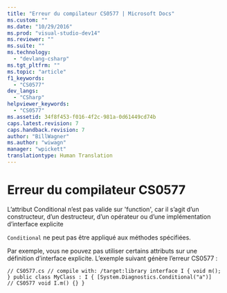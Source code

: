 ```yaml
---
title: "Erreur du compilateur CS0577 | Microsoft Docs"
ms.custom: ""
ms.date: "10/29/2016"
ms.prod: "visual-studio-dev14"
ms.reviewer: ""
ms.suite: ""
ms.technology: 
  - "devlang-csharp"
ms.tgt_pltfrm: ""
ms.topic: "article"
f1_keywords: 
  - "CS0577"
dev_langs: 
  - "CSharp"
helpviewer_keywords: 
  - "CS0577"
ms.assetid: 34f8f453-f016-4f2c-981a-0d61449cd74b
caps.latest.revision: 7
caps.handback.revision: 7
author: "BillWagner"
ms.author: "wiwagn"
manager: "wpickett"
translationtype: Human Translation
---
```

# Erreur du compilateur CS0577
L’attribut Conditional n’est pas valide sur 'function', car il s’agit d’un constructeur, d’un destructeur, d’un opérateur ou d’une implémentation d’interface explicite  
  
 `Conditional` ne peut pas être appliqué aux méthodes spécifiées.  
  
 Par exemple, vous ne pouvez pas utiliser certains attributs sur une définition d’interface explicite. L’exemple suivant génère l’erreur CS0577 :  
  
```  
// CS0577.cs // compile with: /target:library interface I { void m(); } public class MyClass : I { [System.Diagnostics.Conditional("a")]   // CS0577 void I.m() {} }  
```